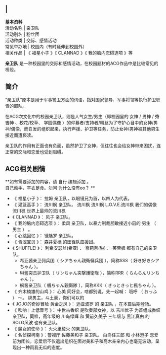 |  
---  
**基本资料**  
活动名称  |  亲卫队   
活动别名  |  粉丝团   
活动种类  |  交际、感情活动   
常见举办地  |  校园内（有时延伸到校园外）   
相关作品  |  《  福星小子  》《  CLANNAD  》《  我的脑内恋碍选项  》等   
  
**亲卫队** 是一种校园里的交际和感情活动，在校园题材的ACG作品中是比较常见的桥段。

##  简介

“亲卫队”原本是用于军事警卫方面的词语，指对国家领导、军事将领等执行护卫职责的部队。

在ACG次文化中的校园亲卫队，则是人气女生/男生（即校园里的  女神  /  男神  / ~~秀吉神~~ 、校花/校草、  学园偶像
）的仰慕者/支持者/粉丝为了守护心目中的女神/男神/偶像，而自发的组织起来，执行声援、护卫等任务，防止女神/男神被其他男生接近而遭亵渎。

亲卫队的作用有正面也有负面，虽然护卫了女神，但往往也会给女神带来困扰，连正常的交际和恋爱也受到阻碍。

##  ACG相关剧情

**如有需要添加的内容，请 自行  编辑添加  。  
自己动手，丰衣足食。勿问  为什么没有oo？  **

  * 《  福星小子  》：  拉姆  亲卫队，以眼镜兄为首，以四人为代表。 
  * 《  灌篮高手  》：  流川枫  亲卫队。  流川枫 流川枫 L.O.V.E.流川枫 我们的偶像流川枫 世界上最帅的流川枫 
  * 《  CLANNAD  》：  风子  亲卫队。 
  * 《  我的脑内恋碍选项  》：  柔风  亲卫队，以暴力制裁胆敢接近小凪的  男生  （  男主  ）  。 
  * 《  心跳回忆  》：  镜魅罗  亲卫队。 
  * 《  青涩宝贝  》：  森井夏穗  的田径队应援团。 
  * 《  SHUFFLE!  》：  利希安瑟丝(希亚)  、  奈莉奈(琳)  、  芙蓉枫  都有自己的亲卫队。 
    * 希亚酱亲卫佣兵团（  シアちゃん親衛傭兵団  ），简称SSS（  好き好きシアちゃん  ）。 
    * 琳酱突击护卫队（  リンちゃん突撃護衛隊  ），简称RRR（  らんらんリンちゃん  ）。 
    * 枫酱亲卫队（  楓ちゃん親衛隊  ），简称KKK（  きっときっと楓ちゃん  ）。 
  * 《  齐木楠雄的山鸡  》：  心美  同好会，啥都别说，先一起喊：  哦呼  （  おっふ  ）  ～。  绑男主，斗土豪，你们可以的 
  * 《  JOJO的奇妙冒险  黄金之风  》：  迪亚波罗  的  亲卫队  ，在本篇后期登场。 
  * 《  吹响！上低音号  》：  中世古香织  是吹奏部女神，以  吉川优子  为首组成香织亲卫队，同样，高年级的  川岛绿辉  和  黄前久美子  三年级与  黑江真由  的SOLO风波  也有亲卫队。 
  * 《  魔女的使命  》：  火火里绫火  的亲卫队。 
  * 《  名侦探柯南  》：警视厅  佐藤美和子  亲卫队。  白鸟任三郎  和  小林澄子  恋爱前为团长，恋爱后不仅退出组织在面对美和子和高木亲亲内心也毫无波动，呈现出一种雨我无瓜的态度。 

